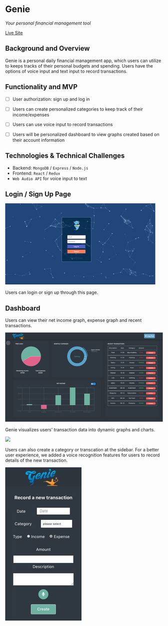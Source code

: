 # Genie

_Your personal financial management tool_

[Live Site](https://genie-flex-project.herokuapp.com/)

## Background and Overview

Genie is a personal daily financial management app, which users can utilize to keeps tracks of their personal budgets and spending. Users have the options of voice input and text input to record transactions.

## Functionality and MVP

- [ ] User authorization: sign up and log in

- [ ] Users can create personalized categories to keep track of their income/expenses

- [ ] Users can use voice input to record transactions

- [ ] Users will be personalized dashboard to view graphs created based on their account information

## Technologies & Technical Challenges

- Backend: `MongoDB` / `Express` / `Node.js`
- Frontend: `React` / `Redux`
- `Web Audio API` for voice input to text

## Login / Sign Up Page

![](images/login.gif)

Users can login or sign up through this page.

## Dashboard

Users can view their net income graph, expense graph and recent transactions.

![](images/dashboard.jpg)

Genie visualizes users' transaction data into dynamic graphs and charts.

![](images/charts.gif)

Users can also create a category or transcation at the sidebar. For a better user experience, we added a voice recognition features for users to record details of the new transaction.

![](images/form.jpg)
